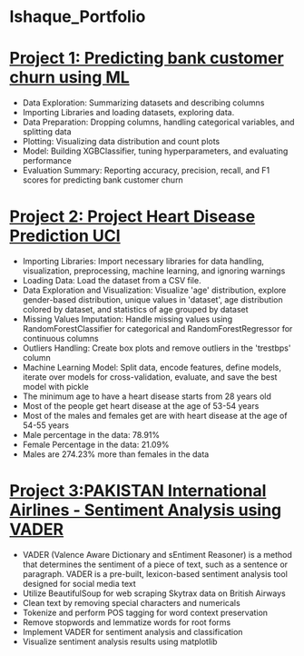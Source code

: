# Ishaque_Portfolio
# [Project 1: Predicting bank customer churn using ML](https://www.kaggle.com/code/ishaquealidad/bank-churn-xgb-classifier-ipynb)

* Data Exploration: Summarizing datasets and describing columns
* Importing Libraries and loading datasets, exploring data.
* Data Preparation: Dropping columns, handling categorical variables, and splitting data
* Plotting: Visualizing data distribution and count plots
* Model: Building XGBClassifier, tuning hyperparameters, and evaluating performance
* Evaluation Summary: Reporting accuracy, precision, recall, and F1 scores for predicting bank customer churn

# [Project 2: Project Heart Disease Prediction UCI](https://www.kaggle.com/code/ishaquealidad/heart-disease-prediction-uci-ipynb)

* Importing Libraries: Import necessary libraries for data handling, visualization, preprocessing, machine learning, and ignoring warnings
* Loading Data: Load the dataset from a CSV file.
* Data Exploration and Visualization: Visualize 'age' distribution, explore gender-based distribution, unique values in 'dataset', age distribution colored by dataset, and statistics of age grouped by dataset
* Missing Values Imputation: Handle missing values using RandomForestClassifier for categorical and RandomForestRegressor for continuous columns
* Outliers Handling: Create box plots and remove outliers in the 'trestbps' column
* Machine Learning Model: Split data, encode features, define models, iterate over models for cross-validation, evaluate, and save the best model with pickle
* The minimum age to have a heart disease starts from 28 years old
* Most of the people get heart disease at the age of 53-54 years
* Most of the males and females get are with heart disease at the age of 54-55 years
* Male percentage in the data: 78.91%
* Female Percentage in the data: 21.09%
* Males are 274.23% more than females in the data
# [Project 3:PAKISTAN International Airlines - Sentiment Analysis using VADER](https://www.kaggle.com/code/ishaquealidad/sentiment-analysis-vader-ipynb/edit)
* VADER (Valence Aware Dictionary and sEntiment Reasoner) is a method that determines the sentiment of a piece of text, such as a sentence or paragraph. VADER is a pre-built, lexicon-based sentiment analysis tool designed for social media text
* Utilize BeautifulSoup for web scraping Skytrax data on British Airways
* Clean text by removing special characters and numericals
* Tokenize and perform POS tagging for word context preservation
* Remove stopwords and lemmatize words for root forms
* Implement VADER for sentiment analysis and classification
* Visualize sentiment analysis results using matplotlib



